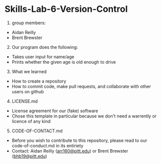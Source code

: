 # Skills-Lab-6-Version-Control
1) group members:
- Aidan Reilly
- Brent Brewster

2) Our program does the following:
- Takes user input for name/age
- Prints whether the given age is old enough to drive

3) What we learned
- How to create a repository
- How to commit code, make pull requests, and collaborate with other users on github

4) LICENSE.md
- License agreement for our (fake) software
- Chose this template in particular because we don't need a warrently or licence of any kind

5) CODE-OF-CONTACT.md
- Before you wish to contribute to this repository, please read to our code-of-conduct.md in its entiriety
- Contact: Aidan Reilly (arr160@pitt.edu) or Brent Brewster (bhb19@pitt.edu)
